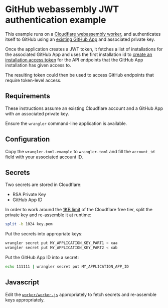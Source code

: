 # GitHub webassembly JWT authentication example

This example runs on a [Cloudflare webassembly
worker](https://cloudflareworkers.com/), and authenticates itself to GitHub
using an [existing GitHub
App](https://docs.github.com/en/developers/apps/authenticating-with-github-apps#authenticating-as-a-github-app)
and associated private key. 

Once the application creates a JWT token, it fetches a list of installations
for the associated GitHub App and uses the first installation id to [create an
installation access
token](https://docs.github.com/en/rest/reference/apps#create-an-installation-access-token-for-an-app)
for the API endpoints that the GitHub App installation has given access to.

The resulting token could then be used to access GitHub endpoints that require
token-level access.

## Requirements

These instructions assume an existing Cloudflare account and a GitHub App with
an associated private key.

Ensure the `wrangler` command-line application is available.

## Configuration

Copy the `wrangler.toml.example` to `wrangler.toml` and fill the `account_id`
field with your associated account ID.

## Secrets

Two secrets are stored in Cloudflare:

  - RSA Private Key
  - GitHub App ID

In order to work around the [1KB
limit](https://developers.cloudflare.com/workers/platform/limits) of the
Cloudflare free tier, split the private key and re-assemble it at runtime:

```bash
split -b 1024 key.pem
```

Put the secrets into appropriate keys:

```bash
wrangler secret put MY_APPLICATION_KEY_PART1 < xaa
wrangler secret put MY_APPLICATION_KEY_PART2 < xab
```

Put the GitHub App ID into a secret:

```bash
echo 111111 | wrangler secret put MY_APPLICATION_APP_ID
```

## Javascript

Edit the [`worker/worker.js`](./worker/worker.js) appropriately to fetch
secrets and re-assemble keys appropriately.
